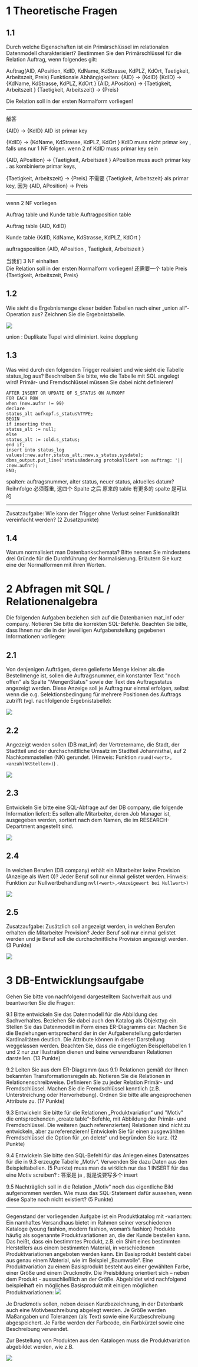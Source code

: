
# 1 Theoretische Fragen


## 1.1 

Durch welche Eigenschaften ist ein Primärschlüssel im relationalen Datenmodell charakterisiert? Bestimmen Sie den Primärschlüssel für die Relation Auftrag, wenn folgendes gilt:


Auftrag(AID, APosition, KdID, KdName, KdStrasse, KdPLZ, KdOrt, Taetigkeit, Arbeitszeit, Preis)
Funktionale Abhängigkeiten:
{AID} -> {KdID}
{KdID} -> {KdName, KdStrasse, KdPLZ, KdOrt }
{AID, APosition} ->  {Taetigkeit, Arbeitszeit }
{Taetigkeit, Arbeitszeit}  ->  {Preis}

Die Relation soll in der ersten Normalform vorliegen!

--- 

解答

{AID} -> {KdID}
AID ist primar key 

{KdID} -> {KdName, KdStrasse, KdPLZ, KdOrt }
KdID muss nicht primar key , falls uns nur 1 NF folgen.  wenn 2 nf KdID muss primar key sein


{AID, APosition} ->  {Taetigkeit, Arbeitszeit }
APosition muss auch primar key .  as kombinierte primar keys, 

{Taetigkeit, Arbeitszeit}  ->  {Preis}
不需要 {Taetigkeit, Arbeitszeit}  als primar key, 因为 {AID, APosition} -> Preis 

---
wenn 2 NF vorliegen 

Auftrag table und Kunde table 
Auftragposition  table 

Auftrag table {AID, KdID}

Kunde table  {KdID, KdName, KdStrasse, KdPLZ, KdOrt }

auftragsposition
{AID, APosition , Taetigkeit, Arbeitszeit }

当我们 3 NF einhalten  
Die Relation soll in der ersten Normalform vorliegen!
还需要一个 table Preis 
{Taetigkeit, Arbeitszeit, Preis}


## 1.2 

Wie sieht die Ergebnismenge dieser beiden Tabellen nach einer „union all“-Operation aus? Zeichnen Sie die Ergebnistabelle.

![](image/Pasted%20image%2020250128164641.png)


union : Duplikate Tupel wird eliminiert.  keine dopplung




## 1.3 

Was wird durch den folgenden Trigger realisiert und wie sieht die Tabelle status_log aus? 
Beschreiben Sie bitte, wie die Tabelle mit SQL angelegt wird! Primär- und Fremdschlüssel müssen Sie dabei nicht definieren!

```
AFTER INSERT OR UPDATE OF S_STATUS ON AUFKOPF
FOR EACH ROW
when (new.aufnr != 99)
declare
status_alt aufkopf.s_status%TYPE;
BEGIN
if inserting then
status_alt := null;
else
status_alt := :old.s_status;
end if;
insert into status_log
values(:new.aufnr,status_alt,:new.s_status,sysdate);
dbms_output.put_line('statusänderung protokolliert von auftrag: '|| :new.aufnr);
END;
```

spalten: auftragsnummer, alter status, neuer status, aktuelles datum?
Reihnfolge 必须尊重,   这四个 Spalte 之后 原来的 table 有更多的 spalte  是可以的 



---



Zusatzaufgabe: Wie kann der Trigger ohne Verlust seiner Funktionalität vereinfacht werden? (2 Zusatzpunkte)




## 1.4 

Warum normalisiert man Datenbankschemata? Bitte nennen Sie mindestens drei Gründe für die Durchführung der Normalisierung. Erläutern Sie kurz eine der Normalformen mit ihren Worten.


# 2 Abfragen mit SQL / Relationenalgebra


Die folgenden Aufgaben beziehen sich auf die Datenbanken mat_inf oder company. Notieren Sie bitte die korrekten SQL-Befehle. Beachten Sie bitte, dass Ihnen nur die in der jeweiligen Aufgabenstellung gegebenen Informationen vorliegen:

## 2.1 
Von denjenigen Aufträgen, deren gelieferte Menge kleiner als die Bestellmenge ist, sollen die Auftragsnummer, ein konstanter Text "noch offen" als Spalte "MengenStatus" sowie der Text des Auftragsstatus angezeigt werden. Diese Anzeige soll je Auftrag nur einmal erfolgen, selbst wenn die o.g. Selektionsbedingung für mehrere Positionen des Auftrags zutrifft (vgl. nachfolgende Ergebnistabelle):

![](image/Pasted%20image%2020250128165009.png)



## 2.2 

Angezeigt werden sollen (DB mat_inf) der Vertretername, die Stadt, der Stadtteil und der durchschnittliche Umsatz im Stadtteil Johannisthal, auf 2
Nachkommastellen (NK) gerundet. (Hinweis: Funktion `round(<wert>,<anzahlNKStellen>)`) .

![](image/Pasted%20image%2020250128165037.png)


## 2.3 ##

Entwickeln Sie bitte eine SQL-Abfrage auf der DB company, die folgende Information liefert: Es sollen alle Mitarbeiter, deren Job Manager ist, ausgegeben werden, sortiert nach dem Namen, die im RESEARCH-Department angestellt sind.


![](image/Pasted%20image%2020250128165048.png)


## 2.4 ##

In welchen Berufen (DB company) erhält ein Mitarbeiter keine Provision (Anzeige als Wert 0)? Jeder Beruf soll nur einmal gelistet werden. Hinweis: Funktion zur Nullwertbehandlung `nvl(<wert>,<Anzeigewert bei Nullwert>)`

![](image/Pasted%20image%2020250128165110.png)

## 2.5 ##

Zusatzaufgabe: Zusätzlich soll angezeigt werden, in welchen Berufen erhalten die Mitarbeiter Provision? 
Jeder Beruf soll nur einmal gelistet werden und je Beruf soll die durchschnittliche Provision angezeigt werden. (3 Punkte)

![](image/Pasted%20image%2020250128165123.png)


# 3 DB-Entwicklungsaufgabe

Gehen Sie bitte von nachfolgend dargestelltem Sachverhalt aus und beantworten Sie die Fragen:

9.1 Bitte entwickeln Sie das Datenmodell für die Abbildung des Sachverhaltes. Beziehen Sie dabei auch den Katalog als Objekttyp ein. Stellen Sie das Datenmodell in Form eines ER-Diagramms dar. Machen Sie die Beziehungen entsprechend der in der Aufgabenstellung geforderten Kardinalitäten deutlich. Die Attribute können in dieser Darstellung weggelassen werden. Beachten Sie, dass die eingefügten Beispieltabellen 1 und 2 nur zur Illustration dienen und keine verwendbaren Relationen darstellen. (13 Punkte)

9.2 Leiten Sie aus dem ER-Diagramm (aus 9.1) Relationen gemäß der Ihnen bekannten Transformationsregeln ab. Notieren Sie die Relationen in Relationenschreibweise. Definieren Sie zu jeder Relation Primär- und Fremdschlüssel. Machen Sie die Fremdschlüssel kenntlich (z.B. Unterstreichung oder Hervorhebung). Ordnen Sie bitte alle angesprochenen Attribute zu. (17 Punkte)

9.3 Entwickeln Sie bitte für die Relationen „Produktvariation“ und "Motiv" die entsprechenden „create table“-Befehle, mit Abbildung der Primär- und Fremdschlüssel. Die weiteren (auch referenzierten) Relationen sind nicht zu entwickeln, aber zu referenzieren! Entwickeln Sie für einen ausgewählten Fremdschlüssel die Option für „on delete“ und begründen Sie kurz. (12 Punkte)

9.4 Entwickeln Sie bitte den SQL-Befehl für das Anlegen eines Datensatzes für die in 9.3 erzeugte Tabelle „Motiv“. Verwenden Sie dazu Daten aus den Beispieltabellen. (5 Punkte)
muss man da wirklich nur das 1 INSERT für das eine Motiv screiben? : 答案是 ja , 就是说要写多个 insert 

9.5 Nachträglich soll in die Relation „Motiv“ noch das eigentliche Bild aufgenommen werden. Wie muss das SQL-Statement dafür aussehen, wenn diese Spalte noch nicht existiert? (5 Punkte)

---

Gegenstand der vorliegenden Aufgabe ist ein Produktkatalog mit -varianten:
Ein namhaftes Versandhaus bietet im Rahmen seiner verschiedenen Kataloge (young fashion, modern fashion, woman’s fashion) Produkte häufig als sogenannte Produktvariationen an, die der Kunde bestellen kann. Das heißt, dass ein bestimmtes Produkt, z.B. ein Shirt eines bestimmten Herstellers aus einem bestimmten Material, in verschiedenen Produktvariationen angeboten werden kann. Ein Basisprodukt besteht dabei aus genau einem Material, wie im Beispiel „Baumwolle“.
Eine Produktvariation zu einem Basisprodukt besteht aus einer gewählten Farbe, einer Größe und einem Druckmotiv. Die Preisbildung orientiert sich – neben dem Produkt - aussschließlich an der Größe. Abgebildet wird nachfolgend beispielhaft ein mögliches Basisprodukt mit einigen möglichen Produktvariationen:
![](image/Pasted%20image%2020250128165218.png)

Je Druckmotiv sollen, neben dessen Kurzbezeichnung, in der Datenbank auch eine Motivbeschreibung abgelegt werden. Je Größe werden Maßangaben und Toleranzen (als Text) sowie eine Kurzbeschreibung abgespeichert. Je Farbe werden der Farbcode, ein Farbkürzel sowie eine Beschreibung verwendet.

Zur Bestellung von Produkten aus den Katalogen muss die Produktvariation abgebildet werden, wie z.B.

![](image/Pasted%20image%2020250128165226.png)



